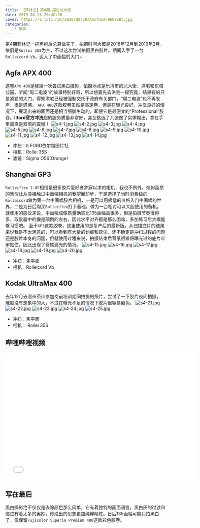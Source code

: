```yaml
---
title: 【菲林记】第4期-探访北大街
date: 2019-04-26 20:42:36
cover: https://i.loli.net/2020/02/20/AecfUsdF9EO8xHt.jpg
categories: 
    - 摄影
---
```


第4期菲林记一拖再拖后总算做完了，拍摄时间大概是2018年12月到2019年2月，依旧是`Rollei 35S`为主，不过这次尝试拍摄黑白胶片。期间入手了一台`Rolleicord Vb`，迈入了中画幅的大门~
<!--more-->
## Agfa APX 400
这卷`APX 400`是我第一次尝试黑白摄影，拍摄地点是乐清市的北大街、洪宅和东塔公园。听闻“周二电波”的故事特别好奇，所以想着先去洪宅一探究竟，结果有的只是紧锁的大门，得知洪宅已经被强制交托于政府有关部门，“周二电波”也不再发声，很是遗憾。
`APX 400`这款胶卷虽然是高速卷，但是在曝光良好，冲洗良好的情况下，展现出来的画面还是相当细腻生动的，即便它是最便宜的“Professional”胶卷。**Ilford官方冲洗店**的服务质量非常好，甚至挑选了几张做了实体输出，拿在手里简直是双倍的震憾！
![s4-1.jpg](https://i.loli.net/2020/02/20/3iqctRhdg65sD8k.jpg)
![s4-2.jpg](https://i.loli.net/2020/02/20/7YL4jlKFtmaR56r.jpg)
![s4-3.jpg](https://i.loli.net/2020/02/20/c1akZRWNxT8qmEJ.jpg)
![s4-4.jpg](https://i.loli.net/2020/02/20/1gD7nNy3ja5bkqW.jpg)
![s4-5.jpg](https://i.loli.net/2020/02/20/mJyYkh9tc5VNu2S.jpg)
![s4-6.jpg](https://i.loli.net/2020/02/20/pwXqEaROvtyUo8i.jpg)
![s4-7.jpg](https://i.loli.net/2020/02/20/VLRkKyfHtPFI5un.jpg)
![s4-8.jpg](https://i.loli.net/2020/02/20/Oh3zViYMf5lFPrW.jpg)
![s4-9.jpg](https://i.loli.net/2020/02/20/ejWwPnqmLvtpyBK.jpg)
![s4-10.jpg](https://i.loli.net/2020/02/20/bMLPT4OB3Urte6a.jpg)
![s4-11.jpg](https://i.loli.net/2020/02/20/yIeOr3LmoVFA5Z1.jpg)
![s4-12.jpg](https://i.loli.net/2020/02/20/Ou7i2VWznP9CeMo.jpg)
![s4-13.jpg](https://i.loli.net/2020/02/20/EN29bIupTOHcmWn.jpg)
![s4-14.jpg](https://i.loli.net/2020/02/20/jt9cIQhuUFHkTR6.jpg)

* 冲扫：ILFORD依尔福图片社
* 相机：Rollei 35S
* 滤镜：Sigma O56(Orange)


## Shanghai GP3
`Rolleiflex 2.8F`相信是很多胶片爱好者梦寐以求的相机，我也不例外，奈何高昂的售价让从没接触过中画幅相机的我望而却步，于是选择了当时消费级的`Rolleicord`做为第一台中画幅胶片相机，一是可以用极低的价格入门中画幅的世界，二是为日后购买`Rolleiflex`打下基础，做为一台相对可以大胆使用的备机。就使用的感受来说，中画幅成像质量确实比135画幅高很多，但是拍摄节奏慢得多，取景器中的像是颠倒的左右，因此水平对齐都是那么困难，多加练习后大概能够习惯吧。
至于`GP3`这款胶卷，这里使用的是复产后的最新版。从扫描底片的结果来说我是不太满意的，可以看到有大量的划痕和灰尘，还不确定是冲扫过程的问题还是胶片本身的问题，但就使用过程来说，拍摄结束后背纸很难将曝光过的底片牢牢贴住，因此出现了卷尾漏光的情况。
![s4-15.jpg](https://i.loli.net/2020/02/20/nH4bFEmkVWwXO5I.jpg)
![s4-16.jpg](https://i.loli.net/2020/02/20/PvStsiYHzhrplMX.jpg)
![s4-17.jpg](https://i.loli.net/2020/02/20/XLNbgknpeT9oMit.jpg)
![s4-18.jpg](https://i.loli.net/2020/02/20/iExZv7O1BbzNd5I.jpg)
![s4-19.jpg](https://i.loli.net/2020/02/20/SlxmIYnUcBChZiq.jpg)
![s4-20.jpg](https://i.loli.net/2020/02/20/cAEg4sZO7V1NBQb.jpg)

* 冲扫：焦平面
* 相机：Rolleicord Vb

## Kodak UltraMax 400
去年12月去温州茶山参加岗前培训期间拍摄的照片，尝试了一下胶片夜间拍摄，难度没有想象中的大，不过在曝光不足的情况下胶片很容易偏色。
![s4-21.jpg](https://i.loli.net/2020/02/20/GhLuwipV6TX9ZyC.jpg)
![s4-22.jpg](https://i.loli.net/2020/02/20/whOXvxTK7AtWVz1.jpg)
![s4-23.jpg](https://i.loli.net/2020/02/20/ywPpFoj6U2VliCK.jpg)
![s4-24.jpg](https://i.loli.net/2020/02/20/aNjLSduUFb4XD3o.jpg)
![s4-25.jpg](https://i.loli.net/2020/02/20/KbkUqjQE7toGhRi.jpg)

* 冲扫：焦平面
* 相机： Rollei 35S

## 哔哩哔哩视频
<iframe src="//player.bilibili.com/player.html?aid=50468965&cid=88352686&page=1" scrolling="no" border="0" frameborder="no" framespacing="0" allowfullscreen="true"  height="400" width="600" quality="high" > </iframe>

## 写在最后
黑白摄影绝不仅仅是去除颜色那么简单，它有着独特的画面语言，黑白灰的过渡和递进有着太多的奥妙，传递出的思想更加纯粹精炼。日后135画幅可能只拍黑白了，仅保留`Fujicolor Superia Premium 400`这款彩色胶卷。
